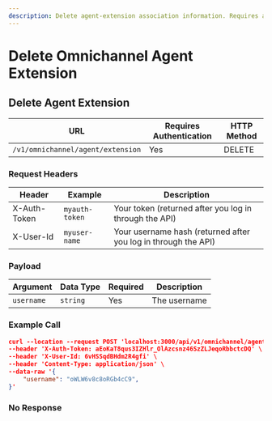 ```yaml
---
description: Delete agent-extension association information. Requires authentication.
---
```


# Delete Omnichannel Agent Extension

## Delete Agent Extension

| **URL**                           | **Requires Authentication** | **HTTP Method** |
| --------------------------------- | --------------------------- | --------------- |
| `/v1/omnichannel/agent/extension` | Yes                         | DELETE          |

### Request Headers

| **Header**   | **Example**    | **Description**                                                |
| ------------ | -------------- | -------------------------------------------------------------- |
| X-Auth-Token | `myauth-token` | Your token (returned after you log in through the API)         |
| X-User-Id    | `myuser-name`  | Your username hash (returned after you log in through the API) |

### Payload

| **Argument** | **Data Type** | **Required** | **Description** |
| ------------ | ------------- | ------------ | --------------- |
| `username`   | `string`      | Yes          | The username    |

### Example Call

```json
curl --location --request POST 'localhost:3000/api/v1/omnichannel/agent/extension' \
--header 'X-Auth-Token: aEoKaT8qus3IZHlr_OlAzcsnz46SzZLJeqoRbbctcDQ' \
--header 'X-User-Id: 6vHSSqdBHdm2R4gfi' \
--header 'Content-Type: application/json' \
--data-raw '{
    "username": "oWLW6v8c8oRGb4cC9",
}'
```

### No Response
